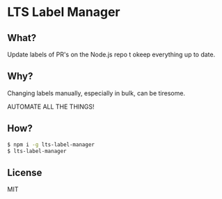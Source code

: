 # LTS Label Manager

## What?

Update labels of PR's on the Node.js repo t okeep everything up to date.

## Why?

Changing labels manually, especially in bulk, can be tiresome.

AUTOMATE ALL THE THINGS!

## How?

```bash
$ npm i -g lts-label-manager
$ lts-label-manager
```

## License

MIT
